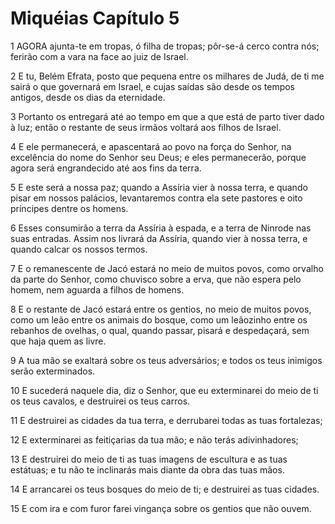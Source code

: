 # Miquéias Capítulo 5

1	AGORA ajunta-te em tropas, ó filha de tropas; pôr-se-á cerco contra nós; ferirão com a vara na face ao juiz de Israel.

2	E tu, Belém Efrata, posto que pequena entre os milhares de Judá, de ti me sairá o que governará em Israel, e cujas saídas são desde os tempos antigos, desde os dias da eternidade.

3	Portanto os entregará até ao tempo em que a que está de parto tiver dado à luz; então o restante de seus irmãos voltará aos filhos de Israel.

4	E ele permanecerá, e apascentará ao povo na força do Senhor, na excelência do nome do Senhor seu Deus; e eles permanecerão, porque agora será engrandecido até aos fins da terra.

5	E este será a nossa paz; quando a Assíria vier à nossa terra, e quando pisar em nossos palácios, levantaremos contra ela sete pastores e oito príncipes dentre os homens.

6	Esses consumirão a terra da Assíria à espada, e a terra de Ninrode nas suas entradas. Assim nos livrará da Assíria, quando vier à nossa terra, e quando calcar os nossos termos.

7	E o remanescente de Jacó estará no meio de muitos povos, como orvalho da parte do Senhor, como chuvisco sobre a erva, que não espera pelo homem, nem aguarda a filhos de homens.

8	E o restante de Jacó estará entre os gentios, no meio de muitos povos, como um leão entre os animais do bosque, como um leãozinho entre os rebanhos de ovelhas, o qual, quando passar, pisará e despedaçará, sem que haja quem as livre.

9	A tua mão se exaltará sobre os teus adversários; e todos os teus inimigos serão exterminados.

10	E sucederá naquele dia, diz o Senhor, que eu exterminarei do meio de ti os teus cavalos, e destruirei os teus carros.

11	E destruirei as cidades da tua terra, e derrubarei todas as tuas fortalezas;

12	E exterminarei as feitiçarias da tua mão; e não terás adivinhadores;

13	E destruirei do meio de ti as tuas imagens de escultura e as tuas estátuas; e tu não te inclinarás mais diante da obra das tuas mãos.

14	E arrancarei os teus bosques do meio de ti; e destruirei as tuas cidades.

15	E com ira e com furor farei vingança sobre os gentios que não ouvem.

